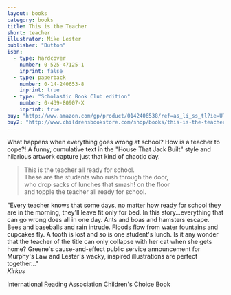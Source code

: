 ```yaml
---
layout: books
category: books
title: This is the Teacher
short: teacher
illustrator: Mike Lester
publisher: "Dutton"
isbn:
  - type: hardcover
    number: 0-525-47125-1
    inprint: false
  - type: paperback
    number: 0-14-240653-8
    inprint: true
  - type: "Scholastic Book Club edition"
    number: 0-439-80907-X
    inprint: true
buy: "http://www.amazon.com/gp/product/0142406538/ref=as_li_ss_tl?ie=UTF8&tag=rhondgowlegre-20&linkCode=as2&camp=1789&creative=390957&creativeASIN=0142406538"
buy2: "http://www.childrensbookstore.com/shop/books/this-is-the-teacher-9780142406533/"
---
```


What happens when everything goes wrong at school? How is a teacher to cope?! A funny, cumulative text in the "House That Jack Built" style and hilarious artwork capture just that kind of chaotic day.

<blockquote class="excerpt"><p2 class="excerpt">
This is the teacher all ready for school. <br />
These are the students who rush through the door, <br />
who drop sacks of lunches that smash! on the floor <br />
and topple the teacher all ready for school.
</p2></blockquote>

"Every teacher knows that some days, no matter how ready for school they are in the morning, they'll leave fit only for bed. In this story…everything that can go wrong does all in one day. Ants and boas and hamsters escape. Bees and baseballs and rain intrude. Floods flow from water fountains and cupcakes fly. A tooth is lost and so is one student's lunch. Is it any wonder that the teacher of the title can only collapse with her cat when she gets home? Greene's cause-and-effect public service announcement for Murphy's Law and Lester's wacky, inspired illustrations are perfect together…"  
_Kirkus_

<p class="awards">
International Reading Association Children's Choice Book
</p>